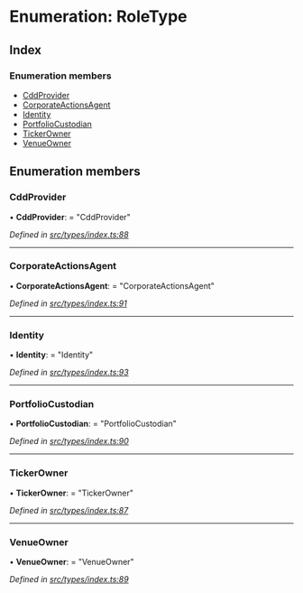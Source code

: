 # Enumeration: RoleType

## Index

### Enumeration members

* [CddProvider](roletype.md#cddprovider)
* [CorporateActionsAgent](roletype.md#corporateactionsagent)
* [Identity](roletype.md#identity)
* [PortfolioCustodian](roletype.md#portfoliocustodian)
* [TickerOwner](roletype.md#tickerowner)
* [VenueOwner](roletype.md#venueowner)

## Enumeration members

###  CddProvider

• **CddProvider**: = "CddProvider"

*Defined in [src/types/index.ts:88](https://github.com/PolymathNetwork/polymesh-sdk/blob/108d588b/src/types/index.ts#L88)*

___

###  CorporateActionsAgent

• **CorporateActionsAgent**: = "CorporateActionsAgent"

*Defined in [src/types/index.ts:91](https://github.com/PolymathNetwork/polymesh-sdk/blob/108d588b/src/types/index.ts#L91)*

___

###  Identity

• **Identity**: = "Identity"

*Defined in [src/types/index.ts:93](https://github.com/PolymathNetwork/polymesh-sdk/blob/108d588b/src/types/index.ts#L93)*

___

###  PortfolioCustodian

• **PortfolioCustodian**: = "PortfolioCustodian"

*Defined in [src/types/index.ts:90](https://github.com/PolymathNetwork/polymesh-sdk/blob/108d588b/src/types/index.ts#L90)*

___

###  TickerOwner

• **TickerOwner**: = "TickerOwner"

*Defined in [src/types/index.ts:87](https://github.com/PolymathNetwork/polymesh-sdk/blob/108d588b/src/types/index.ts#L87)*

___

###  VenueOwner

• **VenueOwner**: = "VenueOwner"

*Defined in [src/types/index.ts:89](https://github.com/PolymathNetwork/polymesh-sdk/blob/108d588b/src/types/index.ts#L89)*
